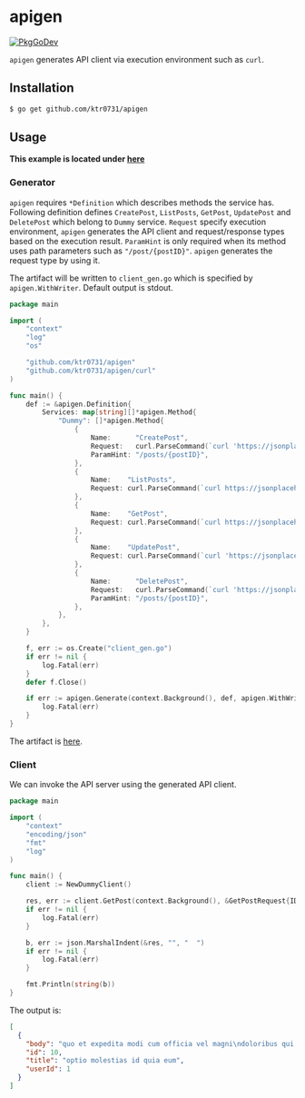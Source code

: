 # apigen

[![PkgGoDev](https://pkg.go.dev/badge/github.com/ktr0731/apigen)](https://pkg.go.dev/github.com/ktr0731/apigen)

`apigen` generates API client via execution environment such as `curl`.

## Installation
``` bash
$ go get github.com/ktr0731/apigen
```

## Usage

**This example is located under [here](./_example)**  

### Generator
`apigen` requires `*Definition` which describes methods the service has.  
Following definition defines `CreatePost`, `ListPosts`, `GetPost`, `UpdatePost` and `DeletePost` which belong to `Dummy` service.
`Request` specify execution environment, `apigen` generates the API client and request/response types based on the execution result.
`ParamHint` is only required when its method uses path parameters such as `"/post/{postID}"`. `apigen` generates the request type by using it.

The artifact will be written to `client_gen.go` which is specified by `apigen.WithWriter`. Default output is stdout.

``` go
package main

import (
	"context"
	"log"
	"os"

	"github.com/ktr0731/apigen"
	"github.com/ktr0731/apigen/curl"
)

func main() {
	def := &apigen.Definition{
		Services: map[string][]*apigen.Method{
			"Dummy": []*apigen.Method{
				{
					Name:      "CreatePost",
					Request:   curl.ParseCommand(`curl 'https://jsonplaceholder.typicode.com/posts/1' --data-binary '{"title":"foo","body":"bar","userId":1}'`),
					ParamHint: "/posts/{postID}",
				},
				{
					Name:    "ListPosts",
					Request: curl.ParseCommand(`curl https://jsonplaceholder.typicode.com/posts`),
				},
				{
					Name:    "GetPost",
					Request: curl.ParseCommand(`curl https://jsonplaceholder.typicode.com/posts?id=1`),
				},
				{
					Name:    "UpdatePost",
					Request: curl.ParseCommand(`curl 'https://jsonplaceholder.typicode.com/posts' --data-binary '{"title":"foo","body":"bar","userId":1}'`),
				},
				{
					Name:      "DeletePost",
					Request:   curl.ParseCommand(`curl 'https://jsonplaceholder.typicode.com/posts/1' -X 'DELETE'`),
					ParamHint: "/posts/{postID}",
				},
			},
		},
	}

	f, err := os.Create("client_gen.go")
	if err != nil {
		log.Fatal(err)
	}
	defer f.Close()

	if err := apigen.Generate(context.Background(), def, apigen.WithWriter(f)); err != nil {
		log.Fatal(err)
	}
}
```

The artifact is [here](./_example/client_gen.go).  

### Client

We can invoke the API server using the generated API client.  

``` go
package main

import (
	"context"
	"encoding/json"
	"fmt"
	"log"
)

func main() {
	client := NewDummyClient()

	res, err := client.GetPost(context.Background(), &GetPostRequest{ID: "10"})
	if err != nil {
		log.Fatal(err)
	}

	b, err := json.MarshalIndent(&res, "", "  ")
	if err != nil {
		log.Fatal(err)
	}

	fmt.Println(string(b))
}
```

The output is:

```json
[
  {
    "body": "quo et expedita modi cum officia vel magni\ndoloribus qui repudiandae\nvero nisi sit\nquos veniam quod sed accusamus veritatis error",
    "id": 10,
    "title": "optio molestias id quia eum",
    "userId": 1
  }
]
```
